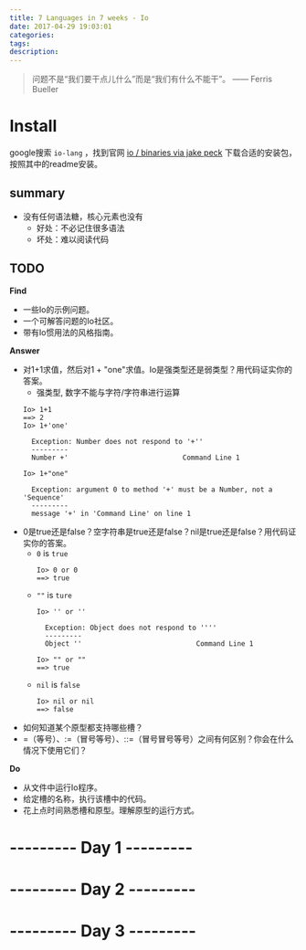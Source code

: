 ```yaml
---
title: 7 Languages in 7 weeks - Io
date: 2017-04-29 19:03:01
categories:
tags:
description:
---
```

>问题不是“我们要干点儿什么”而是“我们有什么不能干”。
>—— Ferris Bueller


<!--more-->

# Install
google搜索 `io-lang` ，找到官网 [io / binaries via jake peck](http://iolanguage.org/binaries.html)
下载合适的安装包，按照其中的readme安装。


## summary

- 没有任何语法糖，核心元素也没有
    - 好处：不必记住很多语法
    - 坏处：难以阅读代码

## TODO
**Find**

- 一些Io的示例问题。
- 一个可解答问题的Io社区。
- 带有Io惯用法的风格指南。

**Answer**

- 对1+1求值，然后对1 + "one"求值。Io是强类型还是弱类型？用代码证实你的答案。
  -  强类型, 数字不能与字符/字符串进行运算
    ``` plain Io 
    Io> 1+1
    ==> 2
    Io> 1+'one'

      Exception: Number does not respond to '+''
      ---------
      Number +'                            Command Line 1

    Io> 1+"one"

      Exception: argument 0 to method '+' must be a Number, not a 'Sequence'
      ---------
      message '+' in 'Command Line' on line 1
  ```
- 0是true还是false？空字符串是true还是false？nil是true还是false？用代码证实你的答案。
  - `0` is `true`
    ``` plain Io 
    Io> 0 or 0
    ==> true
    ```
  - `""` is `ture`
    ``` plain Io
    Io> '' or ''

      Exception: Object does not respond to ''''
      ---------
      Object ''                            Command Line 1

    Io> "" or ""
    ==> true
    ```
  - `nil` is `false`
    ``` plain Io 
    Io> nil or nil
    ==> false
    ```
- 如何知道某个原型都支持哪些槽？
- =（等号）、:=（冒号等号）、::=（冒号冒号等号）之间有何区别？你会在什么情况下使用它们？


**Do**

- 从文件中运行Io程序。
- 给定槽的名称，执行该槽中的代码。
- 花上点时间熟悉槽和原型。理解原型的运行方式。

# --------- Day 1 ---------

# --------- Day 2 ---------

# --------- Day 3 ---------

<div style="display: none;">
{% raw %}


{% blockquote [author[, source]] [link] [source_link_title] %}
content
{% endblockquote %}


{% codeblock [title] [lang:language] [url] [link text] %}
code snippet
{% endcodeblock %}

``` [language] [title] [url] [link text] 
code snippet 
```


{% img [class names] /path/to/image [width] [height] [title text [alt text]] %}

{% asset_img slug [title] %}


{% endraw %}
</div>
